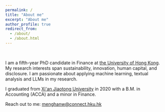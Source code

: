 ```yaml
---
permalink: /
title: "About me"
excerpt: "About me"
author_profile: true
redirect_from: 
  - /about/
  - /about.html
---
```


<br>

I am a fifth-year PhD candidate in Finance at [the University of Hong Kong](https://www.hku.hk/). My research interests span sustainability, innovation, human capital, and disclosure. I am passionate about applying machine learning, textual analysis and LLMs in my research.

I graduated from [Xi'an Jiaotong University](http://en.xjtu.edu.cn/) in 2020 with a B.M. in Accounting (ACCA) and a minor in Finance.
<!-- where I was admitted to the [Special Class for the Gifted Young](https://en.wikipedia.org/wiki/Special_Class_for_the_Gifted_Young) at the age of 14. -->

<!-- I will share my research with you on this website! -->

Reach out to me: menghanw@connect.hku.hk